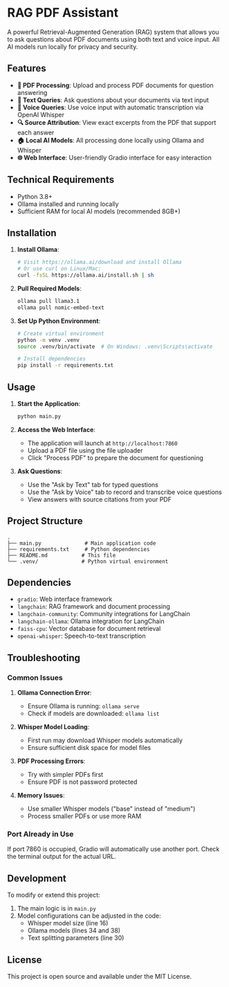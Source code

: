 # RAG PDF Assistant

A powerful Retrieval-Augmented Generation (RAG) system that allows you to ask questions about PDF documents using both text and voice input. All AI models run locally for privacy and security.

## Features

- **📄 PDF Processing**: Upload and process PDF documents for question answering
- **💬 Text Queries**: Ask questions about your documents via text input
- **🎤 Voice Queries**: Use voice input with automatic transcription via OpenAI Whisper
- **🔍 Source Attribution**: View exact excerpts from the PDF that support each answer
- **🏠 Local AI Models**: All processing done locally using Ollama and Whisper
- **🌐 Web Interface**: User-friendly Gradio interface for easy interaction

## Technical Requirements

- Python 3.8+
- Ollama installed and running locally
- Sufficient RAM for local AI models (recommended 8GB+)

## Installation

1. **Install Ollama**: 
   ```bash
   # Visit https://ollama.ai/download and install Ollama
   # Or use curl on Linux/Mac:
   curl -fsSL https://ollama.ai/install.sh | sh
   ```

2. **Pull Required Models**:
   ```bash
   ollama pull llama3.1
   ollama pull nomic-embed-text
   ```

3. **Set Up Python Environment**:
   ```bash
   # Create virtual environment
   python -m venv .venv
   source .venv/bin/activate  # On Windows: .venv\Scripts\activate

   # Install dependencies
   pip install -r requirements.txt
   ```

## Usage

1. **Start the Application**:
   ```bash
   python main.py
   ```

2. **Access the Web Interface**: 
   - The application will launch at `http://localhost:7860`
   - Upload a PDF file using the file uploader
   - Click "Process PDF" to prepare the document for questioning

3. **Ask Questions**:
   - Use the "Ask by Text" tab for typed questions
   - Use the "Ask by Voice" tab to record and transcribe voice questions
   - View answers with source citations from your PDF

## Project Structure

```
.
├── main.py              # Main application code
├── requirements.txt     # Python dependencies
├── README.md           # This file
└── .venv/              # Python virtual environment
```

## Dependencies

- `gradio`: Web interface framework
- `langchain`: RAG framework and document processing
- `langchain-community`: Community integrations for LangChain
- `langchain-ollama`: Ollama integration for LangChain
- `faiss-cpu`: Vector database for document retrieval
- `openai-whisper`: Speech-to-text transcription

## Troubleshooting

### Common Issues

1. **Ollama Connection Error**:
   - Ensure Ollama is running: `ollama serve`
   - Check if models are downloaded: `ollama list`

2. **Whisper Model Loading**:
   - First run may download Whisper models automatically
   - Ensure sufficient disk space for model files

3. **PDF Processing Errors**:
   - Try with simpler PDFs first
   - Ensure PDF is not password protected

4. **Memory Issues**:
   - Use smaller Whisper models ("base" instead of "medium")
   - Process smaller PDFs or use more RAM

### Port Already in Use

If port 7860 is occupied, Gradio will automatically use another port. Check the terminal output for the actual URL.

## Development

To modify or extend this project:

1. The main logic is in `main.py`
2. Model configurations can be adjusted in the code:
   - Whisper model size (line 16)
   - Ollama models (lines 34 and 38)
   - Text splitting parameters (line 30)

## License

This project is open source and available under the MIT License.